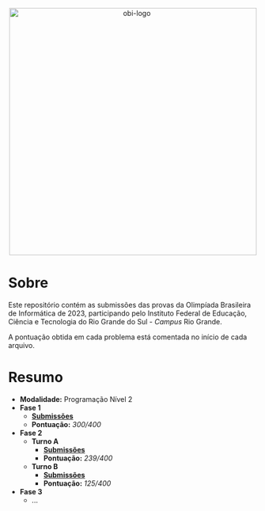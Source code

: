 <p align="center">
    <picture>
        <source media="(prefers-color-scheme: dark)" srcset="https://olimpiada.ic.unicamp.br/static/extras/misc/logo-obi2023.svg">
        <source media="(prefers-color-scheme: light)" srcset="https://olimpiada.ic.unicamp.br/static/extras/misc/logo-obi2023-preto.svg">
        <img src="https://olimpiada.ic.unicamp.br/static/extras/misc/logo-obi2023-preto.svg" width="500" alt="obi-logo">
    </picture>
</p>

# Sobre

Este repositório contém as submissões das provas da Olimpíada Brasileira de Informática de 2023, participando pelo Instituto Federal de Educação, Ciência e Tecnologia do Rio Grande do Sul - _Campus_ Rio Grande. 

A pontuação obtida em cada problema está comentada no início de cada arquivo.

# Resumo

- **Modalidade:** Programação Nível 2
- **Fase 1**
    - **[Submissões](https://github.com/victorrschmidt/OBI-2023/tree/main/Fase%201)**
    - **Pontuação:** _300/400_
- **Fase 2**
    - **Turno A**
        - **[Submissões](https://github.com/victorrschmidt/OBI-2023/tree/main/Fase%202/Turno%20A)**
        - **Pontuação:** _239/400_
    - **Turno B**
        - **[Submissões](https://github.com/victorrschmidt/OBI-2023/tree/main/Fase%202/Turno%20B)**
        - **Pontuação:** _125/400_
- **Fase 3**
    - ...
